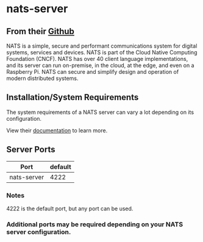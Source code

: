 # nats-server

## From their [Github](https://github.com/nats-io/nats-server)

NATS is a simple, secure and performant communications system for digital systems, services and devices. NATS is part of the Cloud Native Computing Foundation (CNCF). NATS has over 40 client language implementations, and its server can run on-premise, in the cloud, at the edge, and even on a Raspberry Pi. NATS can secure and simplify design and operation of modern distributed systems.

<!-- *Taken from the nats-server [github page.](https://github.com/nats-io/nats-server)* -->

## Installation/System Requirements

The system requirements of a NATS server can vary a lot depending on its configuration.

View their [documentation](https://docs.nats.io/running-a-nats-service/introduction/installation#hardware-requirements) to learn more.

## Server Ports

| Port          | default |
|---------------|---------|
| nats-server   | 4222    |

### Notes

<!--Notes about the server ports.-->
4222 is the default port, but any port can be used.

### Additional ports may be required depending on your NATS server configuration.
